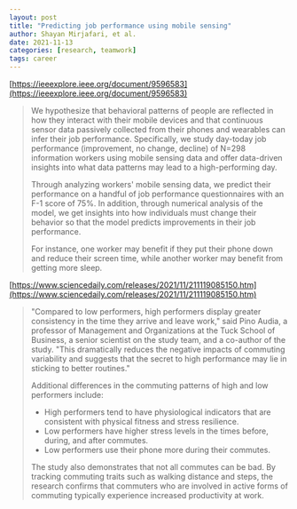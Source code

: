 ```yaml
---
layout: post
title: "Predicting job performance using mobile sensing"
author: Shayan Mirjafari, et al.
date: 2021-11-13
categories: [research, teamwork]
tags: career
---
```


[https://ieeexplore.ieee.org/document/9596583](https://ieeexplore.ieee.org/document/9596583)

> We hypothesize that behavioral patterns of people are reflected in how they interact with their mobile devices and that continuous sensor data passively collected from their phones and wearables can infer their job performance. Specifically, we study day-today job performance (improvement, no change, decline) of N=298 information workers using mobile sensing data and offer data-driven insights into what data patterns may lead to a high-performing day. 
>
> Through analyzing workers' mobile sensing data, we predict their performance on a handful of job performance questionnaires with an F-1 score of 75%. In addition, through numerical analysis of the model, we get insights into how individuals must change their behavior so that the model predicts improvements in their job performance. 
>
> For instance, one worker may benefit if they put their phone down and reduce their screen time, while another worker may benefit from getting more sleep.

[https://www.sciencedaily.com/releases/2021/11/211119085150.htm](https://www.sciencedaily.com/releases/2021/11/211119085150.htm)

> "Compared to low performers, high performers display greater consistency in the time they arrive and leave work," said Pino Audia, a professor of Management and Organizations at the Tuck School of Business, a senior scientist on the study team, and a co-author of the study. "This dramatically reduces the negative impacts of commuting variability and suggests that the secret to high performance may lie in sticking to better routines."
>
> Additional differences in the commuting patterns of high and low performers include:
>
> - High performers tend to have physiological indicators that are consistent with physical fitness and stress resilience.
> - Low performers have higher stress levels in the times before, during, and after commutes.
> - Low performers use their phone more during their commutes.
>
> The study also demonstrates that not all commutes can be bad. By tracking commuting traits such as walking distance and steps, the research confirms that commuters who are involved in active forms of commuting typically experience increased productivity at work.
